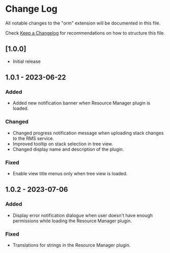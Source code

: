 # Change Log

All notable changes to the "orm" extension will be documented in this file.

Check [Keep a Changelog](http://keepachangelog.com/) for recommendations on how to structure this file.

## [1.0.0]

- Initial release

## 1.0.1 - 2023-06-22

### Added

- Added new notification banner when Resource Manager plugin is loaded.

### Changed

- Changed progress notification message when uploading stack changes to the RMS service.
- Improved tooltip on stack selection in tree view.
- Changed display name and description of the plugin.

### Fixed

- Enable view title menus only when tree view is loaded.

## 1.0.2 - 2023-07-06

### Added

- Display error notification dialogue when user doesn't have enough permissions while loading the Resource Manager plugin.

### Fixed

- Translations for strings in the Resource Manager plugin.